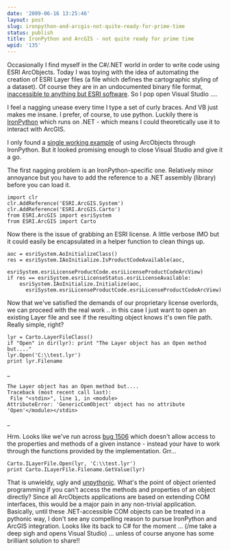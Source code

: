 ```yaml
---
date: '2009-06-16 13:25:46'
layout: post
slug: ironpython-and-arcgis-not-quite-ready-for-prime-time
status: publish
title: IronPython and ArcGIS - not quite ready for prime time
wpid: '135'
---
```


Occasionally I find myself in the C#/.NET world in order to write code using ESRI ArcObjects. Today I was toying with the idea of automating the creation of ESRI Layer files (a file which defines the cartographic styling of a dataset). Of course they are in an undocumented binary file format, [inaccessible to anything but ESRI software](http://blog.cleverelephant.ca/2009/04/esri-formats-back-to-future.html). So I pop open Visual Studio .... 

I feel a nagging unease every time I type a set of curly braces. And VB just makes me insane. I prefer, of course, to use python. Luckily there is [IronPython](http://www.codeplex.com/Wiki/View.aspx?ProjectName=IronPython) which runs on .NET - which means I could theoretically use it to interact with ArcGIS. 

I only found a [single working example](http://moreati.org.uk/blog/2009/01/27/from-esriarcgis-import-geodatabase/) of using ArcObjects through IronPython. But it looked promising enough to close Visual Studio and give it a go. 

The first nagging problem is an IronPython-specific one. Relatively minor annoyance but you have to add the reference to a .NET assembly (library) before you can load it. 



    
    
    import clr
    clr.AddReference('ESRI.ArcGIS.System')
    clr.AddReference('ESRI.ArcGIS.Carto')
    from ESRI.ArcGIS import esriSystem
    from ESRI.ArcGIS import Carto
    




Now there is the issue of grabbing an ESRI license. A little verbose IMO but it could easily be encapsulated in a helper function to clean things up. 




    
    
    aoc = esriSystem.AoInitializeClass()
    res = esriSystem.IAoInitialize.IsProductCodeAvailable(aoc, 
             esriSystem.esriLicenseProductCode.esriLicenseProductCodeArcView)
    if res == esriSystem.esriLicenseStatus.esriLicenseAvailable:
        esriSystem.IAoInitialize.Initialize(aoc, 
          esriSystem.esriLicenseProductCode.esriLicenseProductCodeArcView)





Now that we've satisfied the demands of our proprietary license overlords, we can proceed with the real work .. in this case I just want to open an existing Layer file and see if the resulting object knows it's own file path. Really simple, right?




    
    lyr = Carto.LayerFileClass()
    if "Open" in dir(lyr): print "The Layer object has an Open method but...."
    lyr.Open('C:\\test.lyr')
    print lyr.Filename



_
    
    The Layer object has an Open method but....
    Traceback (most recent call last):
     File "<stdin>", line 1, in <module>
    AttributeError: 'GenericComObject' object has no attribute 'Open'</module></stdin>

_


Hrm. Looks like we've run across [bug 1506](http://www.codeplex.com/IronPython/WorkItem/View.aspx?WorkItemId=1506) which doesn't allow access to the properties and methods of a given instance - instead your have to work through the functions provided by the implementation. Grr...


    
    Carto.ILayerFile.Open(lyr, 'C:\\test.lyr')
    print Carto.ILayerFile.Filename.GetValue(lyr)



That is unwieldy, ugly and [unpythonic](http://shalabh.infogami.com/Be_Pythonic2). What's the point of object oriented programming if you can't access the methods and properties of an object directly? Since all ArcObjects applications are based on extending COM interfaces, this would be a major pain in any non-trivial application. Basically, until these .NET-accessible COM objects can be treated in a pythonic way,  I don't see any compelling reason to pursue IronPython and ArcGIS integration. Looks like its back to C# for the moment ... (/me take a deep sigh and opens Visual Studio)  ... unless of course anyone has some brilliant solution to share!!






